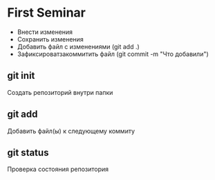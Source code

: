 # First Seminar
* Внести изменения
* Сохранить изменения 
* Добавить файл с изменениями (git add .)
* Зафиксироватзакоммитить файл (git commit -m "Что добавили")
## git init
Создать репозиторий внутри папки
## git add
Добавить файл(ы) к следующему коммиту
## git status
Проверка состояния репозитория